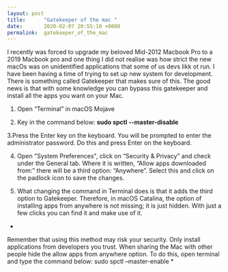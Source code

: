 ```yaml
---
layout: post
title:      "Gatekeeper of the mac "
date:       2020-02-07 20:55:10 +0000
permalink:  gatekeeper_of_the_mac
---
```



I recently was forced to upgrade my beloved Mid-2012 Macbook Pro to a 2019 Macbook pro and one thing I did not realise was how strict the new macOs was on unidentified applications that some of us devs likk ot run. I have been having a time of trying to set up new system for development. There is something called Gatekeeper that makes sure of this. The good news is that with some knowledge you can bypass this gatekeeper and install all the apps you want on your Mac.



1. Open “Terminal” in macOS Mojave

2. Key in the command below:
**sudo spctl --master-disable**

3.Press the Enter key on the keyboard. You will be prompted to enter the administrator password. Do this and press Enter on the keyboard.

4. Open "System Preferences", click on “Security & Privacy” and check under the General tab. Where it is written, “Allow apps downloaded from:” there will be a third option: “Anywhere”. Select this and click on the padlock icon to save the changes.

5. What changing the command in Terminal does is that it adds the third option to Gatekeeper. Therefore, in macOS Catalina, the option of installing apps from anywhere is not missing; it is just hidden. With just a few clicks you can find it and make use of it.

*
Remember that using this method may risk your security. Only install applications from developers you trust. When sharing the Mac with other people hide the allow apps from anywhere option. To do this, open terminal and type the command below:
sudo spctl –master-enable
*
